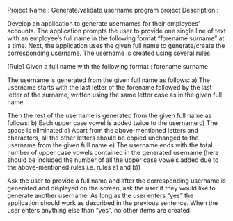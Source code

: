 Project Name : Generate/validate username program project 
Description : 

Develop an application to generate usernames for their employees’ accounts. The application prompts the user to provide one single line of text with an employee’s full name in the following format “forename surname” at a time. Next, the application uses the given full name to generate/create the corresponding username. The username is created using several rules. 

[Rule]
Given a full name with the following format : forename surname

The username is generated from the given full name as follows:
a)	The username starts with the last letter of the forename followed by the last letter of the surname, written using the same letter case as in the given full name.

Then the rest of the username is generated from the given full name as follows:
b)	Each upper case vowel is added twice to the username
c)	The space is eliminated
d)	Apart from the above-mentioned letters and characters, all the other letters should be copied unchanged to the username from the given full name
e)	The username ends with the total number of upper case vowels contained in the generated username (here should be included the number of all the upper case vowels added due to the above-mentioned rules i.e. rules a) and b))


Ask the user to provide a full name and after the corresponding username is generated and displayed on the screen, ask the user if they would like to generate another username. As long as the user enters “yes” the application should work as described in the previous sentence. When the user enters anything else than “yes”, no other items are created.
